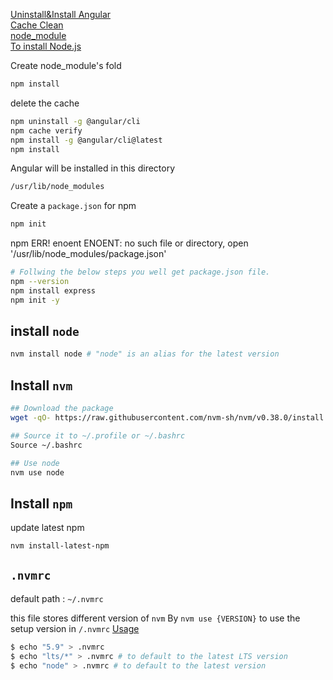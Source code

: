 [Uninstall&Install Angular](https://github.com/angular/angular-cli/issues/1190)  
[Cache Clean](https://stackoverflow.com/questions/39566257/how-to-uninstall-upgrade-angular-cli)  
[node_module](https://stackoverflow.com/questions/63294260/what-is-the-purpose-of-node-modules-folder)  
[To install Node.js](https://hackmd.io/6Nvu-p8aQ0ynRhhsppBbww)  

Create node_module's fold
```bash
npm install
```

delete the cache
```bash
npm uninstall -g @angular/cli
npm cache verify
npm install -g @angular/cli@latest
npm install
```

Angular will be installed in this directory
```bash 
/usr/lib/node_modules
```

Create a `package.json` for npm
```bash
npm init
```

npm ERR! enoent ENOENT: no such file or directory, open '/usr/lib/node_modules/package.json'
```bash
# Follwing the below steps you well get package.json file.
npm --version
npm install express
npm init -y
```

## install `node`

```bash
nvm install node # "node" is an alias for the latest version
```


## Install `nvm`
[](https://github.com/nvm-sh/nvm#install--update-script)

```bash
## Download the package
wget -qO- https://raw.githubusercontent.com/nvm-sh/nvm/v0.38.0/install.sh | bash

## Source it to ~/.profile or ~/.bashrc
Source ~/.bashrc

## Use node
nvm use node
```

## Install `npm` 

update latest npm 
```bash
nvm install-latest-npm
```


## `.nvmrc`

default path : `~/.nvmrc`

this file stores different version of `nvm`
By `nvm use {VERSION}` to use the setup version in `/.nvmrc`
[Usage](https://stackoverflow.com/questions/57110542/how-to-write-a-nvmrc-file-which-automatically-change-node-version)
```bash
$ echo "5.9" > .nvmrc
$ echo "lts/*" > .nvmrc # to default to the latest LTS version
$ echo "node" > .nvmrc # to default to the latest version
```
